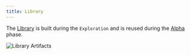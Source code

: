 ```yaml
---
title: Library
---
```


The [Library](/docs/library) is built during the `Exploration` and is reused during the [Alpha](/docs//why-exploration-to-alpha) phase.

![Library Artifacts](/images/datalayer/library-artifacts.svg "Library Artifacts")
